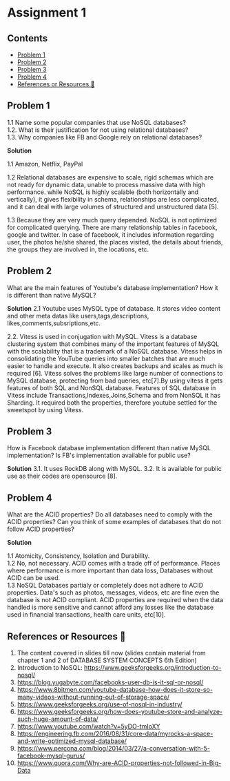 # Assignment 1 <!-- omit in toc -->

## Contents <!-- omit in toc -->
- [Problem 1](#problem-1)
- [Problem 2](#problem-2)
- [Problem 3](#problem-3)
- [Problem 4](#problem-4)
- [References or Resources 📖](#references-or-resources-)



## Problem 1
1.1 Name some popular companies that use NoSQL databases?       
1.2. What is their justification for not using relational databases?        
1.3. Why companies like FB and Google rely on relational databases?

**Solution**

1.1 Amazon, Netflix, PayPal

1.2 Relational databases are expensive to scale, rigid schemas which are not ready for dynamic data, unable to process massive data with high performance. while NoSQL is highly scalable (both horizontally and vertically), it gives flexibility in schema, relationships are less complicated, and it can deal with large volumes of structured and unstructured data [5].

1.3 Because they are very much query depended. NoSQL is not optimized for complicated querying. There are many relationship tables in facebook, google and twitter. In case of facebook, it includes information regarding user, the photos he/she shared, the places visited, the details about friends, the groups they are involved in, the locations, etc.

## Problem 2
What are the main features of Youtube's database implementation? How it is different than native MySQL?

**Solution**
2.1 Youtube uses MySQL type of database. It stores video content and other meta datas like users,tags,descriptions, likes,comments,subsriptions,etc. 

2.2. Vitess is used in conjugation with MySQL. Vitess is a database clustering system that combines many of the important features of MySQL with the scalability that is a trademark of a NoSQL database. Vitess helps in consolidating the YouTube queries into smaller batches that are much easier to handle and execute. It also creates backups and scales as much is required [6]. Vitess solves the problems like large number of connections to MySQL database, protecting from bad queries, etc[7].By using vitess it gets features of both SQL and NonSQL database. Features of SQL database in Vitess include Transactions,Indexes,Joins,Schema and from NonSQL it has Sharding. It required both the properties, therefore youtube settled for the sweetspot by using Vitess.


## Problem 3
How is Facebook database implementation different than native MySQL implementation? Is FB's implementation available for public use?

**Solution**
3.1. It uses RockDB along with MySQL. 
3.2. It is available for public use as their codes are opensource [8].

## Problem 4
What are the ACID properties? Do all databases need to comply with the ACID properties? Can you think of some examples of databases that do not follow ACID properties? 

**Solution**

1.1 Atomicity, Consistency, Isolation and Durability.   
1.2 No, not necessary. ACID comes with a trade off of performance. Places where performance is more important than data loss, Databases without ACID can be used.   
1.3 NoSQL Databases partialy or completely does not adhere to ACID properties. Data's such as photos, messages, videos, etc are fine even the database is not ACID compliant. ACID properties are required when the data handled is more sensitive and cannot afford any losses like the database used in financial transactions, health care units, etc[10].

## References or Resources 📖

1. The content covered in slides till now (slides contain material from chapter 1 and 2 of DATABASE
SYSTEM CONCEPTS 6th Edition)
2. Introduction to NoSQL: https://www.geeksforgeeks.org/introduction-to-nosql/
3. https://blog.yugabyte.com/facebooks-user-db-is-it-sql-or-nosql/
4. https://www.8bitmen.com/youtube-database-how-does-it-store-so-many-videos-without-running-out-of-storage-space/
5. https://www.geeksforgeeks.org/use-of-nosql-in-industry/
6. https://www.geeksforgeeks.org/how-does-youtube-store-and-analyze-such-huge-amount-of-data/
7. https://www.youtube.com/watch?v=5yDO-tmIoXY
8. https://engineering.fb.com/2016/08/31/core-data/myrocks-a-space-and-write-optimized-mysql-database/
9. https://www.percona.com/blog/2014/03/27/a-conversation-with-5-facebook-mysql-gurus/
10. https://www.quora.com/Why-are-ACID-properties-not-followed-in-Big-Data
